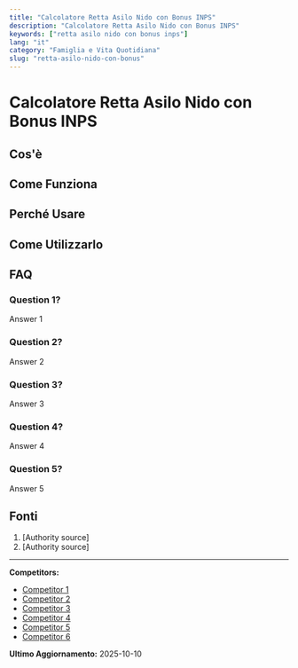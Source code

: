 ```yaml
---
title: "Calcolatore Retta Asilo Nido con Bonus INPS"
description: "Calcolatore Retta Asilo Nido con Bonus INPS"
keywords: ["retta asilo nido con bonus inps"]
lang: "it"
category: "Famiglia e Vita Quotidiana"
slug: "retta-asilo-nido-con-bonus"
---
```


# Calcolatore Retta Asilo Nido con Bonus INPS

<!-- TODO: Add introduction -->

## Cos'è

<!-- TODO: Explain what this calculator does -->

## Come Funziona

<!-- TODO: Explain methodology -->

## Perché Usare

<!-- TODO: List benefits -->

## Come Utilizzarlo

<!-- TODO: Step-by-step guide -->

## FAQ

### Question 1?
Answer 1

### Question 2?
Answer 2

### Question 3?
Answer 3

### Question 4?
Answer 4

### Question 5?
Answer 5

## Fonti

1. [Authority source]
2. [Authority source]

---

**Competitors:**
- [Competitor 1](https://www.inps.it/it/it/dettaglio-scheda.it.schede-servizio-strumento.schede-servizi.bonus-asilo-nido-e-forme-di-supporto-presso-la-propria-abitazione-51105.bonus-asilo-nido-e-forme-di-supporto-presso-la-propria-abitazione.html)
- [Competitor 2](https://www.finsenas.com/bonus-nido-2025-come-calcolarlo-in-base-alla-data-di-nascita-e-quanto-spetta/)
- [Competitor 3](https://www.inps.it/it/it/inps-comunica/notizie/dettaglio-news-page.news.2025.03.bonus-asilo-nido--novit--2025-attivo-il-servizio-per-la-domanda.html)
- [Competitor 4](https://www.fiscoetasse.com/approfondimenti/12970-bonus-asilo-nido-tutte-le-regole.html)
- [Competitor 5](https://www.socalsolver.com/it/famiglia-e-vita-quotidiana/retta-asilo-nido-con-bonus)
- [Competitor 6](https://www.leggioggi.it/bonus-nido-2025-importi-calcolo-requisiti-regole/)

**Ultimo Aggiornamento:** 2025-10-10
